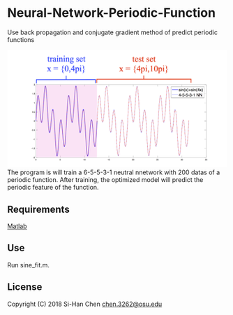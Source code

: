 # Neural-Network-Periodic-Function
Use back propagation and conjugate gradient method of predict periodic functions

<img src ="https://github.com/chen3262/Neural-Network-Periodic-Function/blob/master/pic.png" width="600">
The program is will train a 6-5-5-3-1 neutral nnetwork with 200 datas of a periodic function.
After training, the optimized model will predict the periodic feature of the function.

## Requirements

[Matlab](https://www.mathworks.com/products/matlab.html)

## Use

Run sine_fit.m.

## License

Copyright (C) 2018 Si-Han Chen chen.3262@osu.edu
